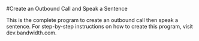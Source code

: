 #Create an Outbound Call and Speak a Sentence 

This is the complete program to create an outbound call then speak a sentence. For step-by-step instructions on how to create this program, visit dev.bandwidth.com. 